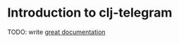 # Introduction to clj-telegram

TODO: write [great documentation](http://jacobian.org/writing/what-to-write/)

